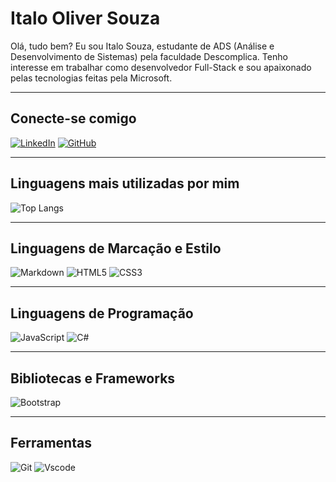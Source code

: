 # Italo Oliver Souza
Olá, tudo bem?
 Eu sou Italo Souza, estudante de ADS (Análise e Desenvolvimento de Sistemas) pela faculdade Descomplica. Tenho interesse em trabalhar como desenvolvedor Full-Stack e sou apaixonado pelas tecnologias feitas pela Microsoft.

---

## Conecte-se comigo
[![LinkedIn](https://img.shields.io/badge/LinkedIn-0077B5?style=for-the-badge&logo=linkedin&logoColor=white)](https://www.linkedin.com/in/italosouza-cs/) [![GitHub](https://img.shields.io/badge/GitHub-100000?style=for-the-badge&logo=github&logoColor=white)](https://github.com/oliversouza)

---

## Linguagens mais utilizadas por mim
![Top Langs](https://github-readme-stats-git-masterrstaa-rickstaa.vercel.app/api/top-langs/?username=oliversouza&bg_color=000&border_color=30A3DC&title_color=E94D5F&text_color=FFF)

---

## Linguagens de Marcação e Estilo
![Markdown](https://img.shields.io/badge/Markdown-000?style=for-the-badge&logo=markdown) ![HTML5](https://img.shields.io/badge/HTML5-E34F26?style=for-the-badge&logo=html5&logoColor=white) ![CSS3](https://img.shields.io/badge/CSS3-1572B6?style=for-the-badge&logo=css3&logoColor=white)

---

## Linguagens de Programação
![JavaScript](https://img.shields.io/badge/JavaScript-F7DF1E?style=for-the-badge&logo=javascript&logoColor=black) ![C#](https://img.shields.io/badge/C%23-239120?style=for-the-badge&logo=c-sharp&logoColor=white)

---

## Bibliotecas e Frameworks
![Bootstrap](https://img.shields.io/badge/-boostrap-0D1117?style=for-the-badge&logo=bootstrap&labelColor=0D1117)

---

## Ferramentas
![Git](https://img.shields.io/badge/GIT-E44C30?style=for-the-badge&logo=git&logoColor=white) ![Vscode](https://img.shields.io/badge/Vscode-007ACC?style=for-the-badge&logo=visual-studio-code&logoColor=white)
